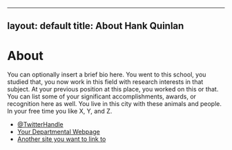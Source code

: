 
---
layout: default
title: About Hank Quinlan
---

# About
You can optionally insert a brief bio here. You went to this school, you studied that, you now work in this field with research interests in that subject. At your previous position at this place, you worked on this or that. You can list some of your significant accomplishments, awards, or recognition here as well. You live in this city with these animals and people. In your free time you like X, Y, and Z.

* [@TwitterHandle](#)
* [Your Departmental Webpage](#)
* [Another site you want to link to](#)
			